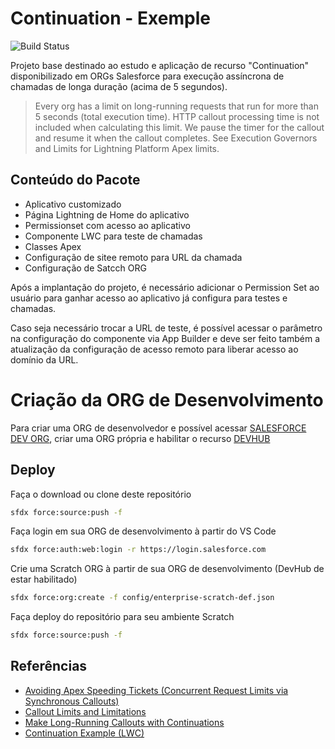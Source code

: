 # Continuation - Exemple

![Build Status](https://travis-ci.org/joemccann/dillinger.svg?branch=master)

Projeto base destinado ao estudo e aplicação de recurso "Continuation" disponibilizado em ORGs Salesforce para execução assíncrona de chamadas de longa duração (acima de 5 segundos).

> Every org has a limit on long-running requests that run for more than 5 seconds (total execution time). HTTP callout processing time is not included when calculating this limit. We pause the timer for the callout and resume it when the callout completes. See Execution Governors and Limits for Lightning Platform Apex limits.

## Conteúdo do Pacote

- Aplicativo customizado
- Página Lightning de Home do aplicativo
- Permissionset com acesso ao aplicativo
- Componente LWC para teste de chamadas
- Classes Apex 
- Configuração de sitee remoto para URL da chamada
- Configuração de Satcch ORG

Após a implantação do projeto, é necessário adicionar o Permission Set ao usuário para ganhar acesso ao aplicativo já configura para testes e chamadas.

Caso seja necessário trocar a URL de teste, é possível acessar o parâmetro na configuração do componente via  App Builder e deve ser feito também a atualização da configuração de acesso remoto para liberar acesso ao domínio da URL.

# Criação da ORG de Desenvolvimento

Para criar uma ORG de desenvolvedor e possível acessar [SALESFORCE DEV ORG](https://developer.salesforce.com/signup), criar uma ORG própria e habilitar o recurso [DEVHUB](https://help.salesforce.com/s/articleView?id=sf.sfdx_setup_enable_devhub.htm&type=5)

## Deploy

Faça o download ou clone deste repositório
```sh
sfdx force:source:push -f
```

Faça login em sua ORG de desenvolvimento à partir do VS Code
```sh
sfdx force:auth:web:login -r https://login.salesforce.com
```

Crie uma Scratch ORG à partir de sua ORG de desenvolvimento (DevHub de estar habilitado)
```sh
sfdx force:org:create -f config/enterprise-scratch-def.json
```

Faça deploy do repositório para seu ambiente Scratch
```sh
sfdx force:source:push -f
```

## Referências

- [Avoiding Apex Speeding Tickets (Concurrent Request Limits via Synchronous Callouts)](https://developer.salesforce.com/blogs/engineering/2015/11/avoiding-the-concurrent-request-limit-via-synchronous-callout-optimization)
- [Callout Limits and Limitations](https://developer.salesforce.com/docs/atlas.en-us.236.0.apexcode.meta/apexcode/apex_callouts_timeouts.htm)
- [Make Long-Running Callouts with Continuations](https://developer.salesforce.com/docs/atlas.en-us.lightning.meta/lightning/apex_continuations.htm)
- [Continuation Example (LWC)](https://developer.salesforce.com/docs/component-library/documentation/en/lwc/lwc.apex_continuations_component_example)
